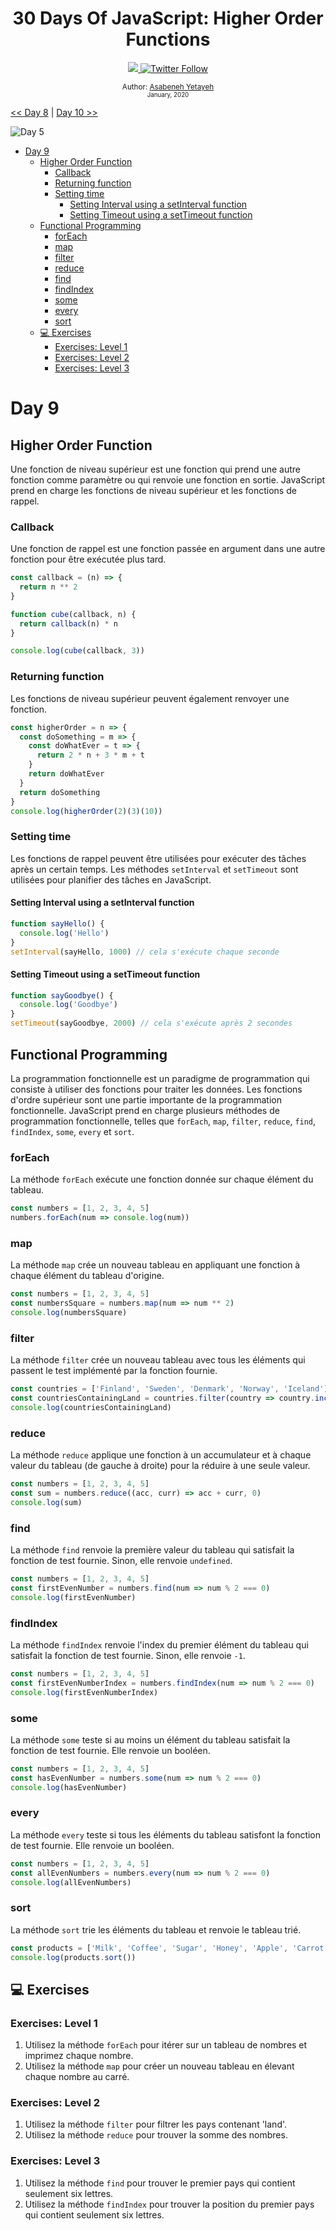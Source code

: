 <div align="center">
  <h1> 30 Days Of JavaScript: Higher Order Functions</h1>
  <a class="header-badge" target="_blank" href="https://www.linkedin.com/in/asabeneh/">
  <img src="https://img.shields.io/badge/style--5eba00.svg?label=LinkedIn&logo=linkedin&style=social">
  </a>
  <a class="header-badge" target="_blank" href="https://twitter.com/Asabeneh">
  <img alt="Twitter Follow" src="https://img.shields.io/twitter/follow/asabeneh?style=social">
  </a>

<sub>Author:
<a href="https://www.linkedin.com/in/asabeneh/" target="_blank">Asabeneh Yetayeh</a><br>
<small> January, 2020</small>
</sub>

</div>

[<< Day 8](../08_Day_Objects/08_day_objects.md) | [Day 10 >>](../10_Day_Sets_and_Maps/10_day_Sets_and_Maps.md)

![Day 5](../images/banners/day_1_9.png)

- [Day 9](#day-9)
  - [Higher Order Function](#higher-order-function)
    - [Callback](#callback)
    - [Returning function](#returning-function)
    - [Setting time](#setting-time)
      - [Setting Interval using a setInterval function](#setting-interval-using-a-setinterval-function)
      - [Setting Timeout using a setTimeout function](#setting-timeout-using-a-settimeout-function)
  - [Functional Programming](#functional-programming)
    - [forEach](#foreach)
    - [map](#map)
    - [filter](#filter)
    - [reduce](#reduce)
    - [find](#find)
    - [findIndex](#findindex)
    - [some](#some)
    - [every](#every)
    - [sort](#sort)
  - [💻 Exercises](#-exercises)
    - [Exercises: Level 1](#exercises-level-1)
    - [Exercises: Level 2](#exercises-level-2)
    - [Exercises: Level 3](#exercises-level-3)

# Day 9

## Higher Order Function

Une fonction de niveau supérieur est une fonction qui prend une autre fonction comme paramètre ou qui renvoie une fonction en sortie. JavaScript prend en charge les fonctions de niveau supérieur et les fonctions de rappel.

### Callback

Une fonction de rappel est une fonction passée en argument dans une autre fonction pour être exécutée plus tard.

```js
const callback = (n) => {
  return n ** 2
}

function cube(callback, n) {
  return callback(n) * n
}

console.log(cube(callback, 3))
```

### Returning function

Les fonctions de niveau supérieur peuvent également renvoyer une fonction.

```js
const higherOrder = n => {
  const doSomething = m => {
    const doWhatEver = t => {
      return 2 * n + 3 * m + t
    }
    return doWhatEver
  }
  return doSomething
}
console.log(higherOrder(2)(3)(10))
```

### Setting time

Les fonctions de rappel peuvent être utilisées pour exécuter des tâches après un certain temps. Les méthodes `setInterval` et `setTimeout` sont utilisées pour planifier des tâches en JavaScript.

#### Setting Interval using a setInterval function

```js
function sayHello() {
  console.log('Hello')
}
setInterval(sayHello, 1000) // cela s'exécute chaque seconde
```

#### Setting Timeout using a setTimeout function

```js
function sayGoodbye() {
  console.log('Goodbye')
}
setTimeout(sayGoodbye, 2000) // cela s'exécute après 2 secondes
```

## Functional Programming

La programmation fonctionnelle est un paradigme de programmation qui consiste à utiliser des fonctions pour traiter les données. Les fonctions d'ordre supérieur sont une partie importante de la programmation fonctionnelle. JavaScript prend en charge plusieurs méthodes de programmation fonctionnelle, telles que `forEach`, `map`, `filter`, `reduce`, `find`, `findIndex`, `some`, `every` et `sort`.

### forEach

La méthode `forEach` exécute une fonction donnée sur chaque élément du tableau.

```js
const numbers = [1, 2, 3, 4, 5]
numbers.forEach(num => console.log(num))
```

### map

La méthode `map` crée un nouveau tableau en appliquant une fonction à chaque élément du tableau d'origine.

```js
const numbers = [1, 2, 3, 4, 5]
const numbersSquare = numbers.map(num => num ** 2)
console.log(numbersSquare)
```

### filter

La méthode `filter` crée un nouveau tableau avec tous les éléments qui passent le test implémenté par la fonction fournie.

```js
const countries = ['Finland', 'Sweden', 'Denmark', 'Norway', 'Iceland']
const countriesContainingLand = countries.filter(country => country.includes('land'))
console.log(countriesContainingLand)
```

### reduce

La méthode `reduce` applique une fonction à un accumulateur et à chaque valeur du tableau (de gauche à droite) pour la réduire à une seule valeur.

```js
const numbers = [1, 2, 3, 4, 5]
const sum = numbers.reduce((acc, curr) => acc + curr, 0)
console.log(sum)
```

### find

La méthode `find` renvoie la première valeur du tableau qui satisfait la fonction de test fournie. Sinon, elle renvoie `undefined`.

```js
const numbers = [1, 2, 3, 4, 5]
const firstEvenNumber = numbers.find(num => num % 2 === 0)
console.log(firstEvenNumber)
```

### findIndex

La méthode `findIndex` renvoie l'index du premier élément du tableau qui satisfait la fonction de test fournie. Sinon, elle renvoie `-1`.

```js
const numbers = [1, 2, 3, 4, 5]
const firstEvenNumberIndex = numbers.findIndex(num => num % 2 === 0)
console.log(firstEvenNumberIndex)
```

### some

La méthode `some` teste si au moins un élément du tableau satisfait la fonction de test fournie. Elle renvoie un booléen.

```js
const numbers = [1, 2, 3, 4, 5]
const hasEvenNumber = numbers.some(num => num % 2 === 0)
console.log(hasEvenNumber)
```

### every

La méthode `every` teste si tous les éléments du tableau satisfont la fonction de test fournie. Elle renvoie un booléen.

```js
const numbers = [1, 2, 3, 4, 5]
const allEvenNumbers = numbers.every(num => num % 2 === 0)
console.log(allEvenNumbers)
```

### sort

La méthode `sort` trie les éléments du tableau et renvoie le tableau trié.

```js
const products = ['Milk', 'Coffee', 'Sugar', 'Honey', 'Apple', 'Carrot']
console.log(products.sort())
```

## 💻 Exercises

### Exercises: Level 1

1. Utilisez la méthode `forEach` pour itérer sur un tableau de nombres et imprimez chaque nombre.
2. Utilisez la méthode `map` pour créer un nouveau tableau en élevant chaque nombre au carré.

### Exercises: Level 2

1. Utilisez la méthode `filter` pour filtrer les pays contenant 'land'.
2. Utilisez la méthode `reduce` pour trouver la somme des nombres.

### Exercises: Level 3

1. Utilisez la méthode `find` pour trouver le premier pays qui contient seulement six lettres.
2. Utilisez la méthode `findIndex` pour trouver la position du premier pays qui contient seulement six lettres.
